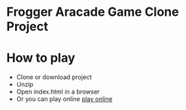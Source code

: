# Frogger Aracade Game Clone Project

# How to play
* Clone or download project
* Unzip
* Open index.html in a browser
* Or you can play online [play online](http://cutter-carol-73772.netlify.com/)
